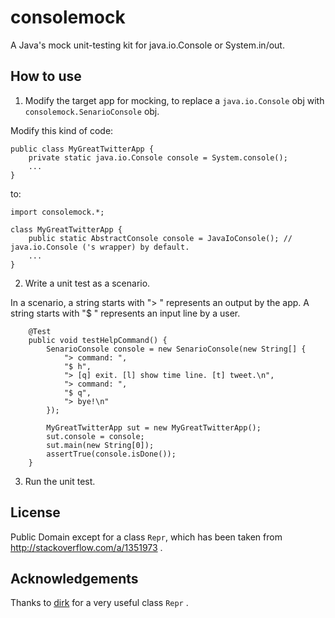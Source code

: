 # consolemock
A Java's mock unit-testing kit for java.io.Console or System.in/out.

## How to use

1) Modify the target app for mocking, to replace a `java.io.Console` obj with `consolemock.SenarioConsole` obj.

Modify this kind of code:

```
public class MyGreatTwitterApp {
    private static java.io.Console console = System.console();
    ...
}
```

to:

```
import consolemock.*;

class MyGreatTwitterApp {
    public static AbstractConsole console = JavaIoConsole(); // java.io.Console ('s wrapper) by default.
    ...
}
```

2) Write a unit test as a scenario.

In a scenario, a string starts with "> " represents an output by the app.
A string starts with "$ " represents an input line by a user.

```
    @Test
    public void testHelpCommand() {
        SenarioConsole console = new SenarioConsole(new String[] {
            "> command: ",
            "$ h",
            "> [q] exit. [l] show time line. [t] tweet.\n",
            "> command: ",
            "$ q",
            "> bye!\n"
        });
        
        MyGreatTwitterApp sut = new MyGreatTwitterApp();
        sut.console = console;
        sut.main(new String[0]);
        assertTrue(console.isDone());
    }
```

3) Run the unit test.

## License

Public Domain except for a class `Repr`, which has been taken from http://stackoverflow.com/a/1351973 .

## Acknowledgements

Thanks to [dirk](http://stackoverflow.com/users/141081/dirk) for a very useful class `Repr` .
